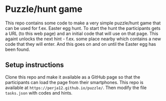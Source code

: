 # Puzzle/hunt game

This repo contains some code to make a very simple puzzle/hunt game that can be used for f.ex. Easter egg hunt. To start the hunt the participants gets a URL (to this web page) and an initial code that will use on that page. This againt unlocks the next hint - f.ex. some place nearby which contains a new code that they will enter. And this goes on and on until the Easter egg has been found.


## Setup instructions

Clone this repo and make it available as a GitHub page so that the participants can load the page from their smartphones. This repo is available at `https://perja12.github.io/puzzle/`. Then modify the file `tasks.json` with codes and hints.
